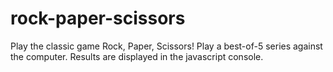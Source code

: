 # rock-paper-scissors

Play the classic game Rock, Paper, Scissors! Play a best-of-5 series against the computer. Results are displayed in the javascript console.
